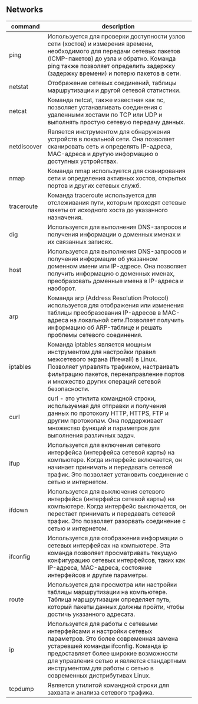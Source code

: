 ## Networks

| command     | description                                                                                                                                                                                                                                                                                                 |
| ----------- | ----------------------------------------------------------------------------------------------------------------------------------------------------------------------------------------------------------------------------------------------------------------------------------------------------------- |
| ping        | Используется для проверки доступности узлов сети (хостов) и измерения времени, необходимого для передачи сетевых пакетов (ICMP-пакетов) до узла и обратно. Команда ping также позволяет определить задержку (задержку времени) и потерю пакетов в сети.                                                     |
| netstat     | Отображение сетевых соединений, таблицы маршрутизации и другой сетевой статистики.                                                                                                                                                                                                                          |
| netcat      | Команда netcat, также известная как nc, позволяет устанавливать соединения с удаленными хостами по TCP или UDP и выполнять простую сетевую передачу данных.                                                                                                                                                 |
| netdiscover | Является инструментом для обнаружения устройств в локальной сети. Она позволяет сканировать сеть и определять IP-адреса, MAC-адреса и другую информацию о доступных устройствах.                                                                                                                            |
| nmap        | Команда nmap используется для сканирования сети и определения активных хостов, открытых портов и других сетевых служб.                                                                                                                                                                                      |
| traceroute  | Команда traceroute используется для отслеживания пути, которым проходят сетевые пакеты от исходного хоста до указанного назначения.                                                                                                                                                                         |
| dig         | Используется для выполнения DNS-запросов и получения информации о доменных именах и их связанных записях.                                                                                                                                                                                                   |
| host        | Используется для выполнения DNS-запросов и получения информации об указанном доменном имени или IP-адресе. Она позволяет получить информацию о доменных именах, преобразовать доменные имена в IP-адреса и наоборот.                                                                                        |
| arp         | Команда arp (Address Resolution Protocol) используется для отображения или изменения таблицы преобразования IP-адресов в MAC-адреса на локальной сети.Позволяет получить информацию об ARP-таблице и решать проблемы сетевого соединения.                                                                   |
| iptables    | Команда iptables является мощным инструментом для настройки правил межсетевого экрана (firewall) в Linux. Позволяет управлять трафиком, настраивать фильтрацию пакетов, перенаправление портов и множество других операций сетевой безопасности.                                                            |
| curl        | curl - это утилита командной строки, используемая для отправки и получения данных по протоколу HTTP, HTTPS, FTP и другим протоколам. Она поддерживает множество функций и параметров для выполнения различных задач.                                                                                        |
| ifup        | Используется для включения сетевого интерфейса (интерфейса сетевой карты) на компьютере. Когда интерфейс включается, он начинает принимать и передавать сетевой трафик. Это позволяет установить соединение с сетью и интернетом.                                                                           |
| ifdown      | Используется для выключения сетевого интерфейса (интерфейса сетевой карты) на компьютере. Когда интерфейс выключается, он перестает принимать и передавать сетевой трафик. Это позволяет разорвать соединение с сетью и интернетом.                                                                         |
| ifconfig    | Используется для отображения информации о сетевых интерфейсах на компьютере. Эта команда позволяет просматривать текущую конфигурацию сетевых интерфейсов, таких как IP-адреса, MAC-адреса, состояние интерфейсов и другие параметры.                                                                       |
| route       | Используется для просмотра или настройки таблицы маршрутизации на компьютере. Таблица маршрутизации определяет путь, который пакеты данных должны пройти, чтобы достичь указанного адресата.                                                                                                                |
| ip          | Используется для работы с сетевыми интерфейсами и настройки сетевых параметров. Это более современная замена устаревшей команды ifconfig. Команда ip предоставляет более широкие возможности для управления сетью и является стандартным инструментом для работы с сетью в современных дистрибутивах Linux. |
| tcpdump     | Является утилитой командной строки для захвата и анализа сетевого трафика.                                                                                                                                                                                                                                  |
